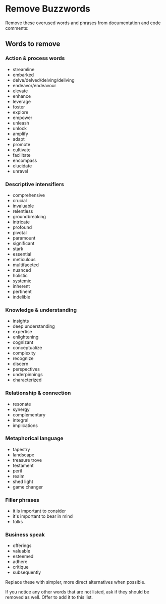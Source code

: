 # Remove Buzzwords

Remove these overused words and phrases from documentation and code comments:

## Words to remove

### Action & process words

- streamline
- embarked
- delve/delved/delving/deliving
- endeavor/endeavour
- elevate
- enhance
- leverage
- foster
- explore
- empower
- unleash
- unlock
- amplify
- adapt
- promote
- cultivate
- facilitate
- encompass
- elucidate
- unravel

### Descriptive intensifiers

- comprehensive
- crucial
- invaluable
- relentless
- groundbreaking
- intricate
- profound
- pivotal
- paramount
- significant
- stark
- essential
- meticulous
- multifaceted
- nuanced
- holistic
- systemic
- inherent
- pertinent
- indelible

### Knowledge & understanding

- insights
- deep understanding
- expertise
- enlightening
- cognizant
- conceptualize
- complexity
- recognize
- discern
- perspectives
- underpinnings
- characterized

### Relationship & connection

- resonate
- synergy
- complementary
- integral
- implications

### Metaphorical language

- tapestry
- landscape
- treasure trove
- testament
- peril
- realm
- shed light
- game changer

### Filler phrases

- it is important to consider
- it's important to bear in mind
- folks

### Business speak

- offerings
- valuable
- esteemed
- adhere
- critique
- subsequently

Replace these with simpler, more direct alternatives when possible.

If you notice any other words that are not listed, ask if they should be removed as well. Offer to add it to this list.
